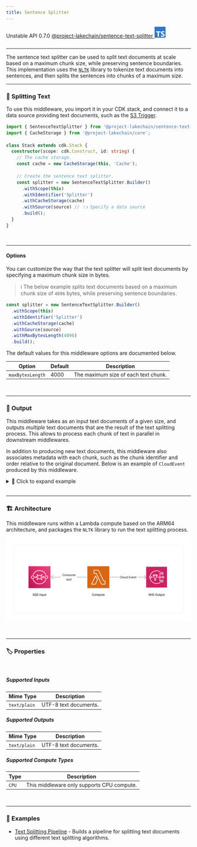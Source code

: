 ```yaml
---
title: Sentence Splitter
---
```


<span title="Label: Pro" data-view-component="true" class="Label Label--api text-uppercase">
  Unstable API
</span>
<span title="Label: Pro" data-view-component="true" class="Label Label--version text-uppercase">
  0.7.0
</span>
<span title="Label: Pro" data-view-component="true" class="Label Label--package">
  <a target="_blank" href="https://www.npmjs.com/package/@project-lakechain/sentence-text-splitter">
    @project-lakechain/sentence-text-splitter
  </a>
</span>
<span class="language-icon">
  <svg role="img" viewBox="0 0 24 24" width="30" xmlns="http://www.w3.org/2000/svg" style="fill: #3178C6;"><title>TypeScript</title><path d="M1.125 0C.502 0 0 .502 0 1.125v21.75C0 23.498.502 24 1.125 24h21.75c.623 0 1.125-.502 1.125-1.125V1.125C24 .502 23.498 0 22.875 0zm17.363 9.75c.612 0 1.154.037 1.627.111a6.38 6.38 0 0 1 1.306.34v2.458a3.95 3.95 0 0 0-.643-.361 5.093 5.093 0 0 0-.717-.26 5.453 5.453 0 0 0-1.426-.2c-.3 0-.573.028-.819.086a2.1 2.1 0 0 0-.623.242c-.17.104-.3.229-.393.374a.888.888 0 0 0-.14.49c0 .196.053.373.156.529.104.156.252.304.443.444s.423.276.696.41c.273.135.582.274.926.416.47.197.892.407 1.266.628.374.222.695.473.963.753.268.279.472.598.614.957.142.359.214.776.214 1.253 0 .657-.125 1.21-.373 1.656a3.033 3.033 0 0 1-1.012 1.085 4.38 4.38 0 0 1-1.487.596c-.566.12-1.163.18-1.79.18a9.916 9.916 0 0 1-1.84-.164 5.544 5.544 0 0 1-1.512-.493v-2.63a5.033 5.033 0 0 0 3.237 1.2c.333 0 .624-.03.872-.09.249-.06.456-.144.623-.25.166-.108.29-.234.373-.38a1.023 1.023 0 0 0-.074-1.089 2.12 2.12 0 0 0-.537-.5 5.597 5.597 0 0 0-.807-.444 27.72 27.72 0 0 0-1.007-.436c-.918-.383-1.602-.852-2.053-1.405-.45-.553-.676-1.222-.676-2.005 0-.614.123-1.141.369-1.582.246-.441.58-.804 1.004-1.089a4.494 4.494 0 0 1 1.47-.629 7.536 7.536 0 0 1 1.77-.201zm-15.113.188h9.563v2.166H9.506v9.646H6.789v-9.646H3.375z"/></svg>
</span>
<div style="margin-top: 26px"></div>

---

The sentence text splitter can be used to split text documents at scale based on a maximum chunk size, while preserving sentence boundaries. This implementation uses the [`NLTK`](https://www.nltk.org/) library to tokenize text documents into sentences, and then splits the sentences into chunks of a maximum size.

---

### 📝 Splitting Text

To use this middleware, you import it in your CDK stack, and connect it to a data source providing text documents, such as the [S3 Trigger](/project-lakechain/triggers/s3-event-trigger).

```typescript
import { SentenceTextSplitter } from '@project-lakechain/sentence-text-splitter';
import { CacheStorage } from '@project-lakechain/core';

class Stack extends cdk.Stack {
  constructor(scope: cdk.Construct, id: string) {
    // The cache storage.
    const cache = new CacheStorage(this, 'Cache');

    // Create the sentence text splitter.
    const splitter = new SentenceTextSplitter.Builder()
      .withScope(this)
      .withIdentifier('Splitter')
      .withCacheStorage(cache)
      .withSource(source) // 👈 Specify a data source
      .build();
  }
}
```

<br>

---

#### Options

You can customize the way that the text splitter will split text documents by specifying a maximum chunk size in bytes.

> ℹ️ The below example splits text documents based on a maximum chunk size of `4096` bytes, while preserving sentence boundaries.

```typescript
const splitter = new SentenceTextSplitter.Builder()
  .withScope(this)
  .withIdentifier('Splitter')
  .withCacheStorage(cache)
  .withSource(source)
  .withMaxBytesLength(4096)
  .build();
```

The default values for this middleware options are documented below.

| Option | Default | Description |
| ------ | ------- | --- |
| `maxBytesLength` | 4000 | The maximum size of each text chunk. |

<br>

---

### 📄 Output

This middleware takes as an input text documents of a given size, and outputs *multiple* text documents that are the result of the text splitting process. This allows to process each chunk of text in parallel in downstream middlewares.

In addition to producing new text documents, this middleware also associates metadata with each chunk, such as the chunk identifier and order relative to the original document. Below is an example of `CloudEvent` produced by this middleware.

<details>
  <summary>💁 Click to expand example</summary>

  ```json
  {
    "specversion": "1.0",
    "id": "1780d5de-fd6f-4530-98d7-82ebee85ea39",
    "type": "document-created",
    "time": "2023-10-22T13:19:10.657Z",
    "data": {
        "chainId": "6ebf76e4-f70c-440c-98f9-3e3e7eb34c79",
        "source": {
            "url": "s3://bucket/text.txt",
            "type": "text/plain",
            "size": 24536,
            "etag": "1243cbd6cf145453c8b5519a2ada4779"
        },
        "document": {
            "url": "s3://bucket/text.txt",
            "type": "text/plain",
            "size": 24536,
            "etag": "1243cbd6cf145453c8b5519a2ada4779"
        },
        "metadata": {
          "properties": {
            "kind": "text",
            "attrs": {
              "chunk": {
                "id": "4a5b6c7d8e9fd21dacb",
                "order": 0
              }
            }
          }
        },
        "callStack": []
    }
  }
  ```

</details>

<br>

---

### 🏗️ Architecture

This middleware runs within a Lambda compute based on the ARM64 architecture, and packages the `NLTK` library to run the text splitting process.

![Architecture](../../../assets/character-text-splitter-architecture.png)

<br>

---

### 🏷️ Properties

<br>

##### Supported Inputs

|  Mime Type  | Description |
| ----------- | ----------- |
| `text/plain` | UTF-8 text documents. |

##### Supported Outputs

|  Mime Type  | Description |
| ----------- | ----------- |
| `text/plain` | UTF-8 text documents. |

##### Supported Compute Types

| Type  | Description |
| ----- | ----------- |
| `CPU` | This middleware only supports CPU compute. |

<br>

---

### 📖 Examples

- [Text Splitting Pipeline](https://github.com/awslabs/project-lakechain/tree/main/examples/simple-pipelines/text-splitting-pipeline) - Builds a pipeline for splitting text documents using different text splitting algorithms.
